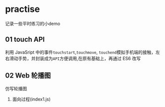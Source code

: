 # practise
记录一些平时练习的小demo

## 01 touch API
利用 JavaSript 中的事件`touchstart`,`touchmove`, `touchend`模拟手机端的接触，左右滑动手势，并封装成为`API`方便调用,在原有基础上，再通过 ES6 改写

## 02 Web 轮播图
仿写轮播图
1. 面向过程(index1.js)


